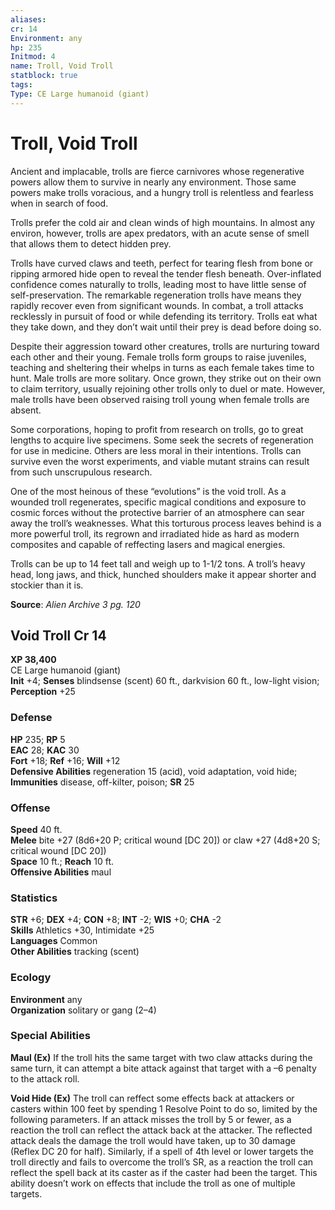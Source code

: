 ```yaml
---
aliases: 
cr: 14
Environment: any
hp: 235
Initmod: 4
name: Troll, Void Troll
statblock: true
tags: 
Type: CE Large humanoid (giant)
---
```


# Troll, Void Troll

Ancient and implacable, trolls are fierce carnivores whose regenerative powers allow them to survive in nearly any environment. Those same powers make trolls voracious, and a hungry troll is relentless and fearless when in search of food.

Trolls prefer the cold air and clean winds of high mountains. In almost any environ, however, trolls are apex predators, with an acute sense of smell that allows them to detect hidden prey.

Trolls have curved claws and teeth, perfect for tearing flesh from bone or ripping armored hide open to reveal the tender flesh beneath. Over-inflated confidence comes naturally to trolls, leading most to have little sense of self-preservation. The remarkable regeneration trolls have means they rapidly recover even from significant wounds. In combat, a troll attacks recklessly in pursuit of food or while defending its territory. Trolls eat what they take down, and they don’t wait until their prey is dead before doing so.

Despite their aggression toward other creatures, trolls are nurturing toward each other and their young. Female trolls form groups to raise juveniles, teaching and sheltering their whelps in turns as each female takes time to hunt. Male trolls are more solitary. Once grown, they strike out on their own to claim territory, usually rejoining other trolls only to duel or mate. However, male trolls have been observed raising troll young when female trolls are absent.

Some corporations, hoping to profit from research on trolls, go to great lengths to acquire live specimens. Some seek the secrets of regeneration for use in medicine. Others are less moral in their intentions. Trolls can survive even the worst experiments, and viable mutant strains can result from such unscrupulous research.

One of the most heinous of these “evolutions” is the void troll. As a wounded troll regenerates, specific magical conditions and exposure to cosmic forces without the protective barrier of an atmosphere can sear away the troll’s weaknesses. What this torturous process leaves behind is a more powerful troll, its regrown and irradiated hide as hard as modern composites and capable of reffecting lasers and magical energies.

Trolls can be up to 14 feet tall and weigh up to 1-1/2 tons. A troll’s heavy head, long jaws, and thick, hunched shoulders make it appear shorter and stockier than it is.

**Source**:  _Alien Archive 3 pg. 120_

## Void Troll Cr 14

**XP 38,400**  
CE Large humanoid (giant)  
**Init** +4; **Senses** blindsense (scent) 60 ft., darkvision 60 ft., low-light vision; **Perception** +25  

### Defense

**HP** 235; **RP** 5  
**EAC** 28; **KAC** 30  
**Fort** +18; **Ref** +16; **Will** +12  
**Defensive Abilities** regeneration 15 (acid), void adaptation, void hide; **Immunities** disease, off-kilter, poison; **SR** 25  

### Offense

**Speed** 40 ft.  
**Melee** bite +27 (8d6+20 P; critical wound \[DC 20\]) or claw +27 (4d8+20 S; critical wound \[DC 20\])  
**Space** 10 ft.; **Reach** 10 ft.  
**Offensive Abilities** maul

### Statistics

**STR** +6; **DEX** +4; **CON** +8; **INT** -2; **WIS** +0; **CHA** -2  
**Skills** Athletics +30, Intimidate +25  
**Languages** Common  
**Other Abilities** tracking (scent)

### Ecology

**Environment** any  
**Organization** solitary or gang (2–4)

### Special Abilities

**Maul (Ex)** If the troll hits the same target with two claw attacks during the same turn, it can attempt a bite attack against that target with a –6 penalty to the attack roll.

**Void Hide (Ex)** The troll can reffect some effects back at attackers or casters within 100 feet by spending 1 Resolve Point to do so, limited by the following parameters. If an attack misses the troll by 5 or fewer, as a reaction the troll can reflect the attack back at the attacker. The reflected attack deals the damage the troll would have taken, up to 30 damage (Reflex DC 20 for half). Similarly, if a spell of 4th level or lower targets the troll directly and fails to overcome the troll’s SR, as a reaction the troll can reflect the spell back at its caster as if the caster had been the target. This ability doesn’t work on effects that include the troll as one of multiple targets.
